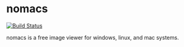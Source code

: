 nomacs
======

[![Build Status](https://travis-ci.org/martinm82/nomacs.svg?branch=features%2FTravisCI)](https://travis-ci.org/martinm82/nomacs)

nomacs is a free image viewer for windows, linux, and mac systems.
